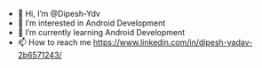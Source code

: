 - 👋 Hi, I’m @Dipesh-Ydv
- 👀 I’m interested in Android Development
- 🌱 I’m currently learning Android Development
- 📫 How to reach me https://www.linkedin.com/in/dipesh-yadav-2b6571243/

<!---
Dipesh-Ydv/Dipesh-Ydv is a ✨ special ✨ repository because its `README.md` (this file) appears on your GitHub profile.
You can click the Preview link to take a look at your changes.
--->
